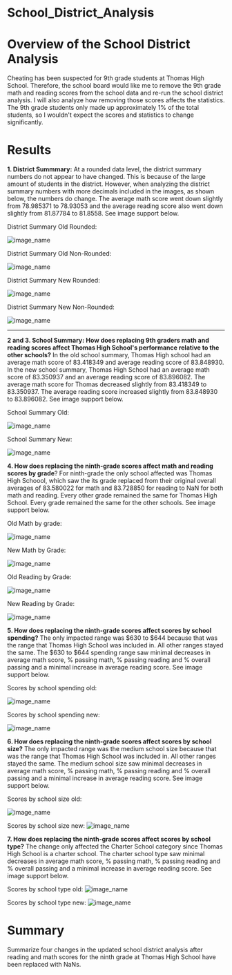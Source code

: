 # School_District_Analysis
# Overview of the School District Analysis
Cheating has been suspected for 9th grade students at Thomas High School.  Therefore, the school board would like me to remove the 9th grade math and reading scores from the school data and re-run the school district analysis.  I will also analyze how removing those scores affects the statistics.  The 9th grade students only made up approximately 1% of the total students, so I wouldn't expect the scores and statistics to change significantly.  

# Results

**1.  District Summmary:**
At a rounded data level, the district summary numbers do not appear to have changed.  This is because of the large amount of students in the district.  However, when analyzing the district summary numbers with more decimals included in the images, as shown below, the numbers do change.  The average math score went down slightly from 78.985371 to 78.93053 and the average reading score also went down slightly from 81.87784 to 81.8558.  See image support below.

District Summary Old Rounded:

![image_name](https://github.com/jessicameyer23/School_District_Analysis/blob/main/Challenge%204%20Images/old%20district%20summary%20picture%20rounded..png)

District Summary Old Non-Rounded:

![image_name](https://github.com/jessicameyer23/School_District_Analysis/blob/main/Challenge%204%20Images/Old%20District%20Summary%20picture%20detailed.png)

District Summary New Rounded:

![image_name](https://github.com/jessicameyer23/School_District_Analysis/blob/main/Challenge%204%20Images/new%20district%20summary%20rounded.png)

District Summary New Non-Rounded:

![image_name](https://github.com/jessicameyer23/School_District_Analysis/blob/main/Challenge%204%20Images/new%20district%20summary%20detailed.png)

****
**2 and 3.  School Summary:**
**How does replacing 9th graders math and reading scores affect Thomas High School's performance relative to the other schools?**
In the old school summary, Thomas High school had an average math score of 83.418349 and average reading score of 83.848930.  In the new school summary, Thomas High School had an average math score of 83.350937 and an average reading score of 83.896082.  The average math score for Thomas decreased slightly from 83.418349 to 83.350937.  The average reading score increased slightly from 83.848930 to 83.896082.  See image support below.  


School Summary Old:

![image_name](https://github.com/jessicameyer23/School_District_Analysis/blob/main/Challenge%204%20Images/old%20school%20summary.png)

School Summary New:

![image_name](https://github.com/jessicameyer23/School_District_Analysis/blob/main/Challenge%204%20Images/new%20school%20summary.png)




**4.  How does replacing the ninth-grade scores affect math and reading scores by grade**?
For ninth-grade the only school affected was Thomas High Schoool, which saw the its grade replaced from their original overall averages of 83.580022 for math and 83.728850 for reading to NaN for both math and reading.  Every other grade remained the same for Thomas High School.  Every grade remained the same for the other schools.  See image support below.  

Old Math by grade:

![image_name](https://github.com/jessicameyer23/School_District_Analysis/blob/main/Challenge%204%20Images/old%20math%20by%20grade.png)


New Math by Grade:

![image_name](https://github.com/jessicameyer23/School_District_Analysis/blob/main/Challenge%204%20Images/new%20math%20by%20grade.png)

Old Reading by Grade:

![image_name](https://github.com/jessicameyer23/School_District_Analysis/blob/main/Challenge%204%20Images/old%20reading%20by%20grade.png)


New Reading by Grade:  

![image_name](https://github.com/jessicameyer23/School_District_Analysis/blob/main/Challenge%204%20Images/new%20reading%20by%20grade.png)


**5.  How does replacing the ninth-grade scores affect scores by school spending?**
The only impacted range was $630 to $644 because that was the range that Thomas High School was included in.  All other ranges stayed the same.  The $630 to $644 spending range saw minimal decreases in average math score, % passing math, % passing reading and % overall passing and a minimal increase in average reading score.  See image support below.

Scores by school spending old:

![image_name](https://github.com/jessicameyer23/School_District_Analysis/blob/main/Challenge%204%20Images/old%20scores%20by%20spending.png)

Scores by school spending new:

![image_name](https://github.com/jessicameyer23/School_District_Analysis/blob/main/Challenge%204%20Images/new%20scores%20by%20spending.png)







**6.  How does replacing the ninth-grade scores affect scores by school size?**
The only impacted range was the medium school size because that was the range that Thomas High School was included in.  All other ranges stayed the same.  The medium school size saw minimal decreases in average math score, % passing math, % passing reading and % overall passing and a minimal increase in average reading score.  See image support below.

Scores by school size old:

![image_name](https://github.com/jessicameyer23/School_District_Analysis/blob/main/Challenge%204%20Images/old%20scores%20by%20size.png)

Scores by school size new:
![image_name](https://github.com/jessicameyer23/School_District_Analysis/blob/main/Challenge%204%20Images/new%20scores%20by%20size.png)











**7.  How does replacing the ninth-grade scores affect scores by school type?**
The change only affected the Charter School category since Thomas High School is a charter school.  The charter school type saw minimal decreases in average math score, % passing math, % passing reading and % overall passing and a minimal increase in average reading score.  See image support below.

Scores by school type old:
![image_name](https://github.com/jessicameyer23/School_District_Analysis/blob/main/Challenge%204%20Images/old%20scores%20by%20school%20type.png)


Scores by school type new:
![image_name](https://github.com/jessicameyer23/School_District_Analysis/blob/main/Challenge%204%20Images/new%20scores%20by%20school%20type.png)






# Summary

Summarize four changes in the updated school district analysis after reading and math scores for the ninth grade at Thomas High School have been replaced with NaNs.
